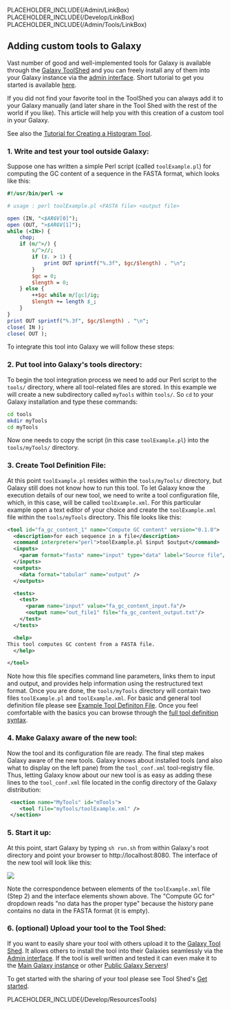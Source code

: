 PLACEHOLDER_INCLUDE(/Admin/LinkBox)
PLACEHOLDER_INCLUDE(/Develop/LinkBox)
PLACEHOLDER_INCLUDE(/Admin/Tools/LinkBox)

## Adding custom tools to Galaxy

Vast number of good and well-implemented tools for Galaxy is available through the [Galaxy ToolShed](../../../ToolShed) and you can freely install any of them into your Galaxy instance via the [admin interface](../../../Admin/Interface). Short tutorial to get you started is available [here](../../../Admin/Tools/AddToolFromToolShedTutorial).


If you did not find your favorite tool in the ToolShed you can always add it to your Galaxy manually (and later share in the Tool Shed with the rest of the world if you like). This article will help you with this creation of a custom tool in your Galaxy.

See also the [Tutorial for Creating a Histogram Tool](../../../Admin/Tools/AddingTools).

### 1. Write and test your tool outside Galaxy:

Suppose one has written a simple Perl script (called `toolExample.pl`) for computing the GC content of a sequence in the FASTA format, which looks like this:

```perl
#!/usr/bin/perl -w

# usage : perl toolExample.pl <FASTA file> <output file>

open (IN, "<$ARGV[0]");
open (OUT, ">$ARGV[1]");
while (<IN>) {
    chop;
    if (m/^>/) {
        s/^>//;
        if ($. > 1) {
            print OUT sprintf("%.3f", $gc/$length) . "\n";
        }
        $gc = 0;
        $length = 0;
    } else {
        ++$gc while m/[gc]/ig;
        $length += length $_;
    }
}
print OUT sprintf("%.3f", $gc/$length) . "\n";
close( IN );
close( OUT );
```


To integrate this tool into Galaxy we will follow these steps:

### 2. Put tool into Galaxy's tools directory:

To begin the tool integration process we need to add our Perl script to the `tools/` directory, where all tool-related files are stored. In this example we will create a new subdirectory called `myTools` within `tools/`.  So `cd` to your Galaxy installation and type these commands:

```sh
cd tools
mkdir myTools
cd myTools
```
  

Now one needs to copy the script (in this case `toolExample.pl`) into the `tools/myTools/` directory.

### 3. Create Tool Definition File:

At this point `toolExample.pl` resides within the `tools/myTools/` directory, but Galaxy still does not know how to run this tool. To let Galaxy know the execution details of our new tool, we need to write a tool configuration file, which, in this case, will be called `toolExample.xml`. For this particular example open a text editor of your choice and create the `toolExample.xml` file within the `tools/myTools` directory. This file looks like this:
 
```xml
<tool id="fa_gc_content_1" name="Compute GC content" version="0.1.0">
  <description>for each sequence in a file</description>
  <command interpreter="perl">toolExample.pl $input $output</command>
  <inputs>
    <param format="fasta" name="input" type="data" label="Source file"/>
  </inputs>
  <outputs>
    <data format="tabular" name="output" />
  </outputs>

  <tests>
    <test>
      <param name="input" value="fa_gc_content_input.fa"/>
      <output name="out_file1" file="fa_gc_content_output.txt"/>
    </test>
  </tests>

  <help>
This tool computes GC content from a FASTA file.
  </help>

</tool>
```


Note how this file specifies command line parameters, links them to input and output, and provides help information using the restructured text format. Once you are done, the `tools/myTools` directory will contain two files `toolExample.pl` and `toolExample.xml`.
For basic and general tool definition file please see [Example Tool Definiton File](../../../Admin/Tools/ExampleXMLFile). Once you feel comfortable with the basics you can browse through the [full tool definition syntax](../../../Admin/Tools/ToolConfigSyntax).

### 4. Make Galaxy aware of the new tool:

Now the tool and its configuration file are ready. The final step makes Galaxy aware of the new tools. Galaxy knows about installed tools (and also what to display on the left pane) from the `tool_conf.xml` tool-registry file. Thus, letting Galaxy know about our new tool is as easy as adding these lines to the `tool_conf.xml` file located in the config directory of the Galaxy distribution:
```xml
 <section name="MyTools" id="mTools">
    <tool file="myTools/toolExample.xml" />
 </section>
```


### 5. Start it up:

At this point, start Galaxy by typing `sh run.sh` from within Galaxy's root directory and point your browser to http://localhost:8080. The interface of the new tool will look like this:

![](../../../Admin/Tools/AddToolTutorial/toolExample.png)

Note the correspondence between elements of the `toolExample.xml` file (Step 2) and the interface elements shown above. The "Compute GC for" dropdown reads "no data has the proper type" because the history pane contains no data in the FASTA format (it is empty).

### 6. (optional) Upload your tool to the Tool Shed:

If you want to easily share your tool with others upload it to the [Galaxy Tool Shed](../../../ToolShed). It allows others to install the tool into their Galaxies seamlessly via the [Admin interface](../../../Admin/Interface). If the tool is well written and tested it can even make it to the [Main Galaxy instance](../../../Main) or other [Public Galaxy Servers](../../../PublicGalaxyServers)!

To get started with the sharing of your tool please see Tool Shed's [Get started](../../../ToolShedGetStarted).

PLACEHOLDER_INCLUDE(/Develop/ResourcesTools)
